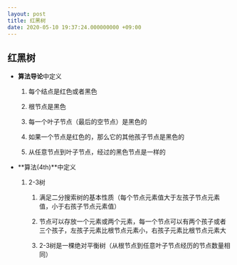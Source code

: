 ```yaml
---
layout: post
title: 红黑树
date: 2020-05-10 19:37:24.000000000 +09:00
---
```


## 红黑树

+ **算法导论**中定义

   1. 每个结点是红色或者黑色

   2. 根节点是黑色

   3. 每一个叶子节点（最后的空节点）是黑色的

   4. 如果一个节点是红色的，那么它的其他孩子节点是黑色的

   5. 从任意节点到叶子节点，经过的黑色节点是一样的

+ **算法(4th)**中定义

   1. 2-3树

      1. 满足二分搜索树的基本性质（每个节点元素值大于左孩子节点元素值，小于右孩子节点元素值）

      2. 节点可以存放一个元素或两个元素，每一个节点可以有两个孩子或者三个孩子，左孩子元素比根节点元素小，右孩子元素比根节点元素大

      3. 2-3树是一棵绝对平衡树（从根节点到任意叶子节点经历的节点数量相同）